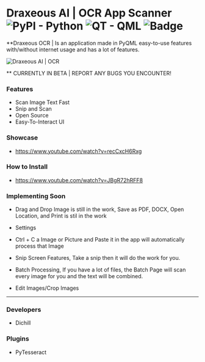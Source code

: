 # Draxeous AI | OCR App Scanner <img alt="PyPI - Python" src="https://img.shields.io/pypi/pyversions/Django"> <img alt="QT - QML" src="https://img.shields.io/badge/qt-qml-orange"> <img alt="Badge" src="https://img.shields.io/badge/Draxeous-AI-blue">
**Draxeous OCR | Is an application made in PyQML
easy-to-use features with/without internet usage and has a lot of features.

<img src="https://media.discordapp.net/attachments/803068906784161803/874320513877549096/unknown.png" align="center" alt="Draxeous AI | OCR">

** CURRENTLY IN BETA | REPORT ANY BUGS YOU ENCOUNTER!

### Features
* Scan Image Text Fast
* Snip and Scan
* Open Source
* Easy-To-Interact UI

### Showcase
* https://www.youtube.com/watch?v=recCxcH6Rxg

### How to Install
* https://www.youtube.com/watch?v=JBgR72hRFF8

### Implementing Soon
* Drag and Drop Image is still in the work, Save as PDF, DOCX, Open Location, and Print is stil in the work
* Settings

* Ctrl + C a Image or Picture and Paste it in the app will automatically process that Image
* Snip Screen Features, Take a snip then it will do the work for you.
* Batch Processing, If you have a lot of files, the Batch Page will scan every image for you and the text will be combined.
* Edit Images/Crop Images

<hr>

### Developers
* Dichill

### Plugins
* PyTesseract
